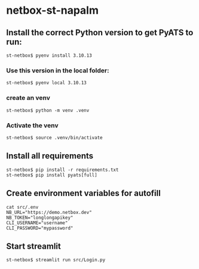 # netbox-st-napalm

## Install the correct Python version to get PyATS to run:
```st-netbox$ pyenv install 3.10.13```

### Use this version in the local folder:
```st-netbox$ pyenv local 3.10.13```

### create an venv
```st-netbox$ python -m venv .venv```

### Activate the venv
```st-netbox$ source .venv/bin/activate```

## Install all requirements
```
st-netbox$ pip install -r requirements.txt 
st-netbox$ pip install pyats[full]
```

## Create environment variables for autofill
```
cat src/.env
NB_URL="https://demo.netbox.dev"
NB_TOKEN="longlongapikey"
CLI_USERNAME="username"
CLI_PASSWORD="mypassword"
```

## Start streamlit
```st-netbox$ streamlit run src/Login.py```